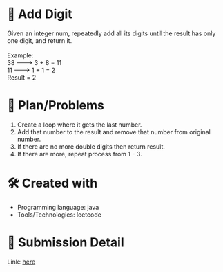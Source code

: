 
# 💼 Add Digit<a name="about-project"></a>
Given an integer num, repeatedly add all its digits until the result has only one digit, and return it.
<br><br>
Example:
<br>
38 ---> 3 + 8 = 11 <br>
11 ---> 1 + 1 = 2 <br>
Result = 2

# 📜 Plan/Problems
1. Create a loop where it gets the last number.
2. Add that number to the result and remove that number from original number.
3. If there are no more double digits then return result.
4. If there are more, repeat process from 1 - 3.

# 🛠 Created with
- Programming language: java
- Tools/Technologies: leetcode

# 💎 Submission Detail
Link: [here](https://leetcode.com/submissions/detail/1096380414/)

